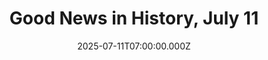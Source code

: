 ---
title: "Good News in History, July 11"
date: 2025-07-11T07:00:00.000Z
category: Human Kindness
externalLink: "https://www.goodnewsnetwork.org/events060711/"
image: ""
excerpt: "50 years ago today Fleetwood Mac released their ‘White Album’, a hugely successful LP featuring a new couple who had just joined the band—the singer-songwriting duo Lindsey Buckingham (on guitar) and Stevie Nicks. The album reached No.1 on the Billboard chart and spent 37 weeks within the top 10, thanks to its three hit singles, […] The post Good News…"
---